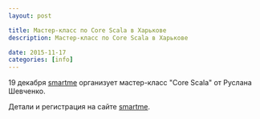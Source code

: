 ```yaml
---
layout: post

title: Мастер-класс по Core Scala в Харькове
description: Мастер-класс по Core Scala в Харькове

date: 2015-11-17
categories: [info]
---
```


19 декабря [smartme](http://smartme.com.ua/) организует мастер-класс "Core Scala" от Руслана Шевченко.

Детали и регистрация на сайте [smartme](http://smartme.university/workshop/core-scala/).